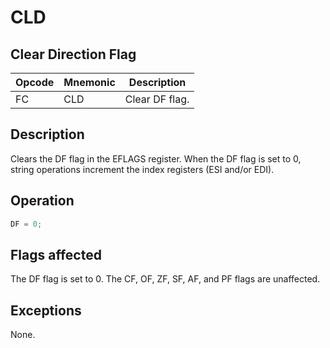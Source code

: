 # CLD
 
## Clear Direction Flag
 
 
|Opcode|Mnemonic|Description|
|-|-|-|
|FC|CLD|Clear DF flag.|
 
## Description
 
Clears the DF flag in the EFLAGS register. When the DF flag is set to 0, string operations increment the index registers (ESI and/or EDI).
 
 
## Operation
 
```c
DF = 0;

```
 
 
## Flags affected
 
The DF flag is set to 0. The CF, OF, ZF, SF, AF, and PF flags are unaffected.

 
 
## Exceptions
 
None.
